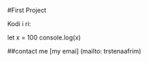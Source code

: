 #First Project 

Kodi i ri:

let x = 100
console.log(x)

##contact me 
[my emai] (mailto: trstenaafrim)